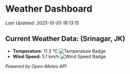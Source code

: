 
# Weather Dashboard

_Last Updated: 2025-10-05 18:13:15_

## Current Weather Data: (Srinagar, JK)
- **Temperature:** 11.3 °C ![Temperature Badge](https://img.shields.io/badge/Temperature-Low%20Temp-blue)
- **Wind Speed:** 5.1 km/h ![Wind Speed Badge](https://img.shields.io/badge/Wind%20Speed-Light%20Wind-blue)

*Powered by Open-Meteo API*

